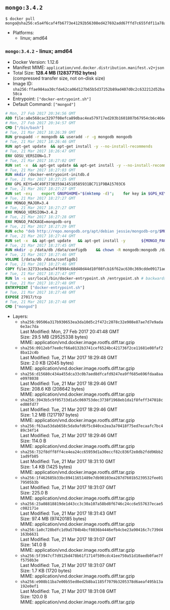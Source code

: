 ## `mongo:3.4.2`

```console
$ docker pull mongo@sha256:e5a4f6caf4fb6773e41292b56308ed427692add67ffd7c655fdf11a78a72df4e
```

-	Platforms:
	-	linux; amd64

### `mongo:3.4.2` - linux; amd64

-	Docker Version: 1.12.6
-	Manifest MIME: `application/vnd.docker.distribution.manifest.v2+json`
-	Total Size: **128.4 MB (128377152 bytes)**  
	(compressed transfer size, not on-disk size)
-	Image ID: `sha256:ffae984aa30cfde62ca06d127b65b5d37252b89ad407d0c2c632212d52ba58ca`
-	Entrypoint: `["docker-entrypoint.sh"]`
-	Default Command: `["mongod"]`

```dockerfile
# Mon, 27 Feb 2017 20:34:56 GMT
ADD file:a8e568cac3297f08efca89dbac4ea579717ed203b1601807b67954cb6c466e73 in / 
# Mon, 27 Feb 2017 20:34:57 GMT
CMD ["/bin/bash"]
# Tue, 21 Mar 2017 18:26:39 GMT
RUN groupadd -r mongodb && useradd -r -g mongodb mongodb
# Tue, 21 Mar 2017 18:26:46 GMT
RUN apt-get update 	&& apt-get install -y --no-install-recommends 		jq 		numactl 	&& rm -rf /var/lib/apt/lists/*
# Tue, 21 Mar 2017 18:26:47 GMT
ENV GOSU_VERSION=1.7
# Tue, 21 Mar 2017 18:27:02 GMT
RUN set -x 	&& apt-get update && apt-get install -y --no-install-recommends ca-certificates wget && rm -rf /var/lib/apt/lists/* 	&& wget -O /usr/local/bin/gosu "https://github.com/tianon/gosu/releases/download/$GOSU_VERSION/gosu-$(dpkg --print-architecture)" 	&& wget -O /usr/local/bin/gosu.asc "https://github.com/tianon/gosu/releases/download/$GOSU_VERSION/gosu-$(dpkg --print-architecture).asc" 	&& export GNUPGHOME="$(mktemp -d)" 	&& gpg --keyserver ha.pool.sks-keyservers.net --recv-keys B42F6819007F00F88E364FD4036A9C25BF357DD4 	&& gpg --batch --verify /usr/local/bin/gosu.asc /usr/local/bin/gosu 	&& rm -r "$GNUPGHOME" /usr/local/bin/gosu.asc 	&& chmod +x /usr/local/bin/gosu 	&& gosu nobody true 	&& apt-get purge -y --auto-remove ca-certificates wget
# Tue, 21 Mar 2017 18:27:03 GMT
RUN mkdir /docker-entrypoint-initdb.d
# Tue, 21 Mar 2017 18:27:25 GMT
ENV GPG_KEYS=0C49F3730359A14518585931BC711F9BA15703C6
# Tue, 21 Mar 2017 18:27:27 GMT
RUN set -ex; 	export GNUPGHOME="$(mktemp -d)"; 	for key in $GPG_KEYS; do 		gpg --keyserver ha.pool.sks-keyservers.net --recv-keys "$key"; 	done; 	gpg --export $GPG_KEYS > /etc/apt/trusted.gpg.d/mongodb.gpg; 	rm -r "$GNUPGHOME"; 	apt-key list
# Tue, 21 Mar 2017 18:27:27 GMT
ENV MONGO_MAJOR=3.4
# Tue, 21 Mar 2017 18:27:27 GMT
ENV MONGO_VERSION=3.4.2
# Tue, 21 Mar 2017 18:27:28 GMT
ENV MONGO_PACKAGE=mongodb-org
# Tue, 21 Mar 2017 18:27:29 GMT
RUN echo "deb http://repo.mongodb.org/apt/debian jessie/mongodb-org/$MONGO_MAJOR main" > /etc/apt/sources.list.d/mongodb-org.list
# Tue, 21 Mar 2017 18:27:44 GMT
RUN set -x 	&& apt-get update 	&& apt-get install -y 		${MONGO_PACKAGE}=$MONGO_VERSION 		${MONGO_PACKAGE}-server=$MONGO_VERSION 		${MONGO_PACKAGE}-shell=$MONGO_VERSION 		${MONGO_PACKAGE}-mongos=$MONGO_VERSION 		${MONGO_PACKAGE}-tools=$MONGO_VERSION 	&& rm -rf /var/lib/apt/lists/* 	&& rm -rf /var/lib/mongodb 	&& mv /etc/mongod.conf /etc/mongod.conf.orig
# Tue, 21 Mar 2017 18:27:45 GMT
RUN mkdir -p /data/db /data/configdb 	&& chown -R mongodb:mongodb /data/db /data/configdb
# Tue, 21 Mar 2017 18:27:46 GMT
VOLUME [/data/db /data/configdb]
# Tue, 21 Mar 2017 18:27:46 GMT
COPY file:32733ce9a2af4f8984c68d40d44d10f08fcb16f62ac630c369cdde09171ae5cb in /usr/local/bin/ 
# Tue, 21 Mar 2017 18:27:47 GMT
RUN ln -s usr/local/bin/docker-entrypoint.sh /entrypoint.sh # backwards compat
# Tue, 21 Mar 2017 18:27:48 GMT
ENTRYPOINT ["docker-entrypoint.sh"]
# Tue, 21 Mar 2017 18:27:48 GMT
EXPOSE 27017/tcp
# Tue, 21 Mar 2017 18:27:48 GMT
CMD ["mongod"]
```

-	Layers:
	-	`sha256:99506a317b930653ea3da10d5c2f472c2078c32e908e87ae7d7e9ada6e3ac7da`  
		Last Modified: Mon, 27 Feb 2017 20:41:48 GMT  
		Size: 29.5 MB (29525338 bytes)  
		MIME: application/vnd.docker.image.rootfs.diff.tar.gzip
	-	`sha256:0912ebf7ee0cf66a0132b3741cef6524bc421736f2ce11681e08faf28ba12c4b`  
		Last Modified: Tue, 21 Mar 2017 18:29:48 GMT  
		Size: 2.0 KB (2045 bytes)  
		MIME: application/vnd.docker.image.rootfs.diff.tar.gzip
	-	`sha256:d15680c434a455dca33c0b7aed8dfcafd9247ea9ff685e696fdaa8aae0978038`  
		Last Modified: Tue, 21 Mar 2017 18:29:46 GMT  
		Size: 208.6 KB (208642 bytes)  
		MIME: application/vnd.docker.image.rootfs.diff.tar.gzip
	-	`sha256:3943b5c9f05733d1a5c069753dec3738f1968eb1da1f8feff347018ced08fd77`  
		Last Modified: Tue, 21 Mar 2017 18:29:46 GMT  
		Size: 1.2 MB (1217197 bytes)  
		MIME: application/vnd.docker.image.rootfs.diff.tar.gzip
	-	`sha256:f63aa53dab658c5da9afd6f5c840ce2ea3a70418f75ed7ecaafc7bc489c34f14`  
		Last Modified: Tue, 21 Mar 2017 18:29:46 GMT  
		Size: 114.0 B  
		MIME: application/vnd.docker.image.rootfs.diff.tar.gzip
	-	`sha256:732f8dff8ff4ce4ea24cc65959d1a30eccf82c836f2e8db2fdd96bb21ad9fb05`  
		Last Modified: Tue, 21 Mar 2017 18:31:10 GMT  
		Size: 1.4 KB (1425 bytes)  
		MIME: application/vnd.docker.image.rootfs.diff.tar.gzip
	-	`sha256:1f462685b33bc89411651489e7db90103ea287d7601b5239532fee0179505b3b`  
		Last Modified: Tue, 21 Mar 2017 18:31:07 GMT  
		Size: 225.0 B  
		MIME: application/vnd.docker.image.rootfs.diff.tar.gzip
	-	`sha256:23a08818819de1d43cc3c30a107a58bd8f6746c24cc6e557637ecae5c082171e`  
		Last Modified: Tue, 21 Mar 2017 18:31:43 GMT  
		Size: 97.4 MB (97420185 bytes)  
		MIME: application/vnd.docker.image.rootfs.diff.tar.gzip
	-	`sha256:1a0c728bdfc1d9a5784b4bcf8036b4446efb4cbe23a90416c7c739d4163b6631`  
		Last Modified: Tue, 21 Mar 2017 18:31:07 GMT  
		Size: 141.0 B  
		MIME: application/vnd.docker.image.rootfs.diff.tar.gzip
	-	`sha256:5f3947cf7d912bd478b61f1714f509cdc41ee750a51d10aedb0fae7ff5750b3e`  
		Last Modified: Tue, 21 Mar 2017 18:31:07 GMT  
		Size: 1.7 KB (1720 bytes)  
		MIME: application/vnd.docker.image.rootfs.diff.tar.gzip
	-	`sha256:e908b11ba7e00b55ed0ed2b8ba1185f7079b3205378d6aeaf495b13a192e0ef1`  
		Last Modified: Tue, 21 Mar 2017 18:31:08 GMT  
		Size: 120.0 B  
		MIME: application/vnd.docker.image.rootfs.diff.tar.gzip
